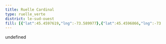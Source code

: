 ```yaml
---
title: Ruelle Cardinal
type: ruelle_verte
district: le-sud-ouest
fill: [{"lat":45.4597619,"lng":-73.589977},{"lat":45.4596866,"lng":-73.5886145}]
---
```


undefined
